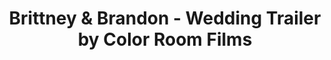 ---
title: Brittney & Brandon - Wedding Trailer by Color Room Films
link: https://player.vimeo.com/video/187977109?color=26a69a&title=0&byline=0&portrait=0
---